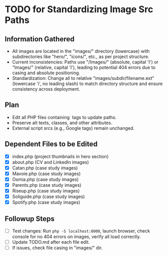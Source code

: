 # TODO for Standardizing Image Src Paths

## Information Gathered
- All images are located in the "images/" directory (lowercase) with subdirectories like "hero/", "icons/", etc., as per project structure.
- Current inconsistencies: Paths use "/Images/" (absolute, capital 'I') or "Images/" (relative, capital 'I'), leading to potential 404 errors due to casing and absolute positioning.
- Standardization: Change all to relative "images/subdir/filename.ext" (lowercase 'i', no leading slash) to match directory structure and ensure consistency across deployment.

## Plan
- Edit all PHP files containing <img src> tags to update paths.
- Preserve alt texts, classes, and other attributes.
- External script srcs (e.g., Google tags) remain unchanged.

## Dependent Files to be Edited
- [x] index.php (project thumbnails in hero section)
- [x] about.php (CV and LinkedIn images)
- [x] Catan.php (case study images)
- [x] Mavoie.php (case study images)
- [x] Osmia.php (case study images)
- [x] Parents.php (case study images)
- [x] Riseup.php (case study images)
- [x] Soliguide.php (case study images)
- [x] Spotify.php (case study images)

## Followup Steps
- [ ] Test changes: Run `php -S localhost:8000`, launch browser, check console for no 404 errors on images, verify all load correctly.
- [ ] Update TODO.md after each file edit.
- [ ] If issues, check file casing in "images/" dir.
